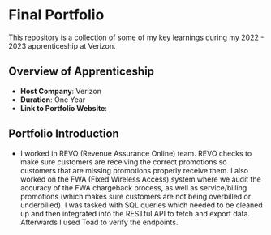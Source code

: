 # Final Portfolio

This repository is a collection of some of my key learnings during my 2022 - 2023 apprenticeship at Verizon.

## Overview of Apprenticeship
- **Host Company**: Verizon
- **Duration**: One Year
- **Link to Portfolio Website**:

## Portfolio Introduction
- I worked in REVO (Revenue Assurance Online) team. REVO checks to make sure customers are receiving the correct promotions so customers that are missing promotions properly receive them. I also worked on the FWA (Fixed Wireless Access) system where we audit the accuracy of the FWA chargeback process, as well as service/billing promotions (which makes sure customers are not being overbilled or underbilled). I was tasked with SQL queries which needed to be cleaned up and then integrated into the RESTful API to fetch and export data. Afterwards I used Toad to verify the endpoints.

